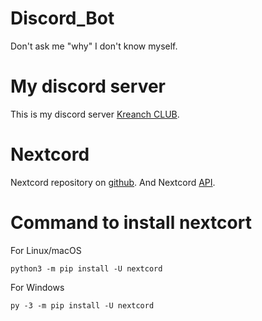 # Discord_Bot
Don't ask me "why" I don't know myself.

# My discord server
This is my discord server [Kreanch CLUB](https://discord.gg/JxhjNjtAKK).

# Nextcord
Nextcord repository on [github](https://github.com/nextcord/nextcord).
And Nextcord [API](https://docs.nextcord.dev/en/stable/api.html).

# Command to install nextcort

For Linux/macOS

`python3 -m pip install -U nextcord`


For Windows 

`py -3 -m pip install -U nextcord`